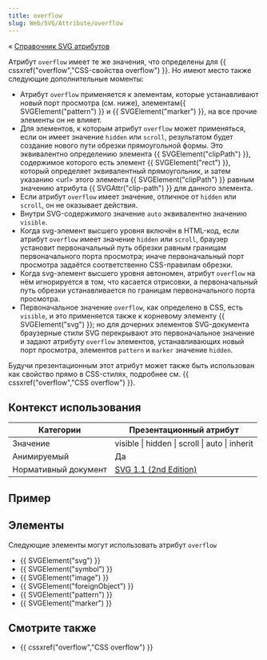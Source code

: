```yaml
---
title: overflow
slug: Web/SVG/Attribute/overflow
---
```


« [Справочник SVG атрибутов](/ru/docs/Web/SVG/Attribute)

Атрибут `overflow` имеет те же значения, что определены для {{ cssxref("overflow","CSS-свойства overflow") }}. Но имеют место также следующие дополнительные моменты:

- Атрибут `overflow` применяется к элементам, которые устанавливают новый порт просмотра (см. ниже), элементам{{ SVGElement("pattern") }} и {{ SVGElement("marker") }}, на все прочие элементы он не влияет.
- Для элементов, к которым атрибут `overflow` может применяться, если он имеет значение `hidden` или `scroll`, результатом будет создание нового пути обрезки прямоугольной формы. Это эквивалентно определению элемента {{ SVGElement("clipPath") }}, содержимое которого есть элемент {{ SVGElement("rect") }}, который определяет эквивалентный прямоугольник, и затем указанию \<url> этого элемента {{ SVGElement("clipPath") }} равным значению атрибута {{ SVGAttr("clip-path") }} для данного элемента.
- Если атрибут `overflow` имеет значение, отличное от `hidden` или `scroll`, он не оказывает действия.
- Внутри SVG-содержимого значение `auto` эквивалентно значению `visible`.
- Когда svg-элемент высшего уровня включён в HTML-код, если атрибут `overflow` имеет значение `hidden` или `scroll`, браузер установит первоначальный путь обрезки равным границам первоначального порта просмотра; иначе первоначальный порт просмотра задаётся соответственно CSS-правилам обрезки.
- Когда svg-элемент высшего уровня автономен, атрибут `overflow` на нём игнорируется в том, что касается отрисовки, а первоначальный путь обрезки устанавливается по границам первоначального порта просмотра.
- Первоначальное значение `overflow`, как определено в CSS, есть `visible`, и это применяется также к корневому элементу {{ SVGElement("svg") }}; но для дочерних элементов SVG-документа браузерные стили SVG перекрывают это первоначальное значение и задают атрибуту `overflow` элементов, устанавливающих новый порт просмотра, элементов `pattern` и `marker` значение `hidden`.

Будучи презентационным этот атрибут может также быть использован как свойство прямо в CSS-стилях, подробнее см. {{ cssxref("overflow","CSS overflow") }}.

## Контекст использования

| Категории            | Презентационный атрибут                                                           |
| -------------------- | --------------------------------------------------------------------------------- |
| Значение             | visible \| hidden \| scroll \| auto \| inherit                                    |
| Анимируемый          | Да                                                                                |
| Нормативный документ | [SVG 1.1 (2nd Edition)](http://www.w3.org/TR/SVG11/masking.html#OverflowProperty) |

## Пример

## Элементы

Следующие элементы могут использовать атрибут `overflow`

- {{ SVGElement("svg") }}
- {{ SVGElement("symbol") }}
- {{ SVGElement("image") }}
- {{ SVGElement("foreignObject") }}
- {{ SVGElement("pattern") }}
- {{ SVGElement("marker") }}

## Смотрите также

- {{ cssxref("overflow","CSS overflow") }}
